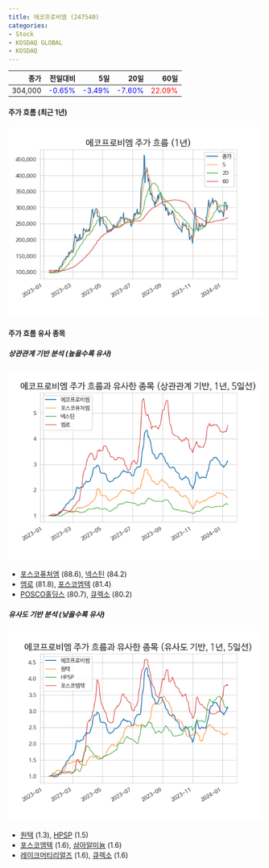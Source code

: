 ```yaml
---
title: 에코프로비엠 (247540)
categories:
- Stock
- KOSDAQ GLOBAL
- KOSDAQ
---
```


|종가|전일대비|5일|20일|60일|
|---:|-------:|--:|---:|---:|
|304,000|<span style="color: blue">-0.65%</span>|<span style="color: blue">-3.49%</span>|<span style="color: blue">-7.60%</span>|<span style="color: red">22.09%</span>|

<!-- more -->


#### 주가 흐름 (최근 1년)
![247540](/assets/images/stock/247540.png)


#### 주가 흐름 유사 종목


##### 상관관계 기반 분석 (높을수록 유사)
![247540](/assets/images/stock/247540_corr.png)
- [포스코퓨처엠](/003670/) (88.6), [넥스틴](/348210/) (84.2)
- [엠로](/058970/) (81.8), [포스코엠텍](/009520/) (81.4)
- [POSCO홀딩스](/005490/) (80.7), [큐렉소](/060280/) (80.2)


##### 유사도 기반 분석 (낮을수록 유사)	
![247540](/assets/images/stock/247540_sim.png)
- [원텍](/336570/) (1.3), [HPSP](/403870/) (1.5)
- [포스코엠텍](/009520/) (1.6), [삼아알미늄](/006110/) (1.6)
- [레이크머티리얼즈](/281740/) (1.6), [큐렉소](/060280/) (1.6)